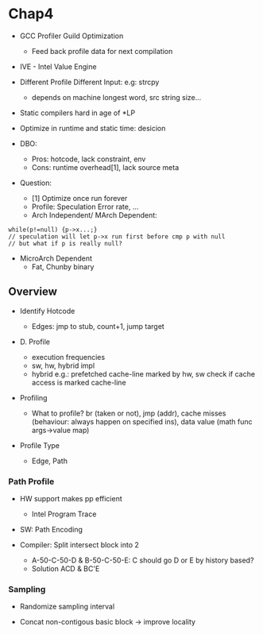 # Chap4

* GCC Profiler Guild Optimization
  * Feed back profile data for next compilation

* IVE - Intel Value Engine

* Different Profile Different Input: e.g: strcpy
  * depends on machine longest word, src string size... 

* Static compilers hard in age of \*LP

* Optimize in runtime and static time: desicion

* DBO:
  * Pros: hotcode, lack constraint, env
  * Cons: runtime overhead[1], lack source meta

* Question:
  * [1] Optimize once run forever
  * Profile: Speculation Error rate, ...
  * Arch Independent/ MArch Dependent: 
````
while(p!=null) {p->x...;}
// speculation will let p->x run first before cmp p with null
// but what if p is really null?
````

* MicroArch Dependent
  * Fat, Chunby binary

## Overview

* Identify Hotcode
  * Edges: jmp to stub, count+1, jump target

* D. Profile
  * execution frequencies
  * sw, hw, hybrid impl
  * hybrid e.g.: prefetched cache-line marked by hw, sw check if cache access is marked cache-line

* Profiling
  * What to profile? br (taken or not), jmp (addr), cache misses (behaviour: always happen on specified ins), data value (math func args->value map)

* Profile Type
  * Edge, Path

### Path Profile

* HW support makes pp efficient
  * Intel Program Trace

* SW: Path Encoding

* Compiler: Split intersect block into 2
  * A-50-C-50-D & B-50-C-50-E: C should go D or E by history based?
  * Solution ACD & BC'E

### Sampling

* Randomize sampling interval

* Concat non-contigous basic block -> improve locality

